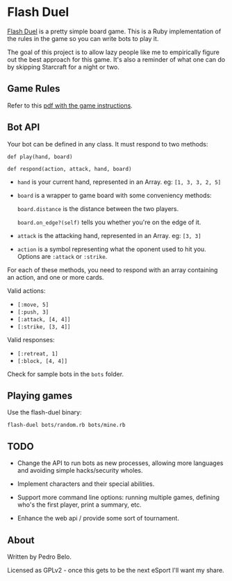 Flash Duel
==========

[Flash Duel][1] is a pretty simple board game. This is a Ruby implementation of
the rules in the game so you can write bots to play it.

The goal of this project is to allow lazy people like me to empirically figure
out the best approach for this game. It's also a reminder of what one can do by
skipping Starcraft for a night or two.


Game Rules
----------

Refer to this [pdf with the game instructions][2].


Bot API
-------

Your bot can be defined in any class. It must respond to two methods:

    def play(hand, board)

    def respond(action, attack, hand, board)

* `hand` is your current hand, represented in an Array. eg: `[1, 3, 3, 2, 5]`

* `board` is a wrapper to game board with some conveniency methods:
  
  `board.distance` is the distance between the two players.
  
  `board.on_edge?(self)` tells you whether you're on the edge of it.

* `attack` is the attacking hand, represented in an Array. eg: `[3, 3]`

* `action` is a symbol representing what the oponent used to hit you.
  Options are `:attack` or `:strike`.

For each of these methods, you need to respond with an array containing
an action, and one or more cards.

Valid actions:

* `[:move, 5]`
* `[:push, 3]`
* `[:attack, [4, 4]]`
* `[:strike, [3, 4]]`

Valid responses:

* `[:retreat, 1]`
* `[:block, [4, 4]]`

Check for sample bots in the `bots` folder.


Playing games
-------------

Use the flash-duel binary:

    flash-duel bots/random.rb bots/mine.rb


TODO
----

* Change the API to run bots as new processes, allowing more languages and 
  avoiding simple hacks/security wholes.

* Implement characters and their special abilities.

* Support more command line options: running multiple games, defining who's
  the first player, print a summary, etc.

* Enhance the web api / provide some sort of tournament.


About
-----

Written by Pedro Belo.

Licensed as GPLv2 - once this gets to be the next eSport I'll want my share.


[1]: http://www.sirlingames.com/collections/flash-duel "Flash Duel"
[2]: http://www.sirlin.net/fd/rules                    "Flash Duel Rules (PDF)"
